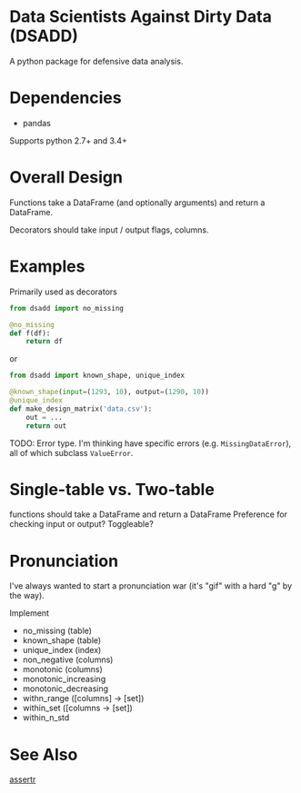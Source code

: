 Data Scientists Against Dirty Data (DSADD)
==========================================

A python package for defensive data analysis.

Dependencies
============

- pandas

Supports python 2.7+ and 3.4+

Overall Design
==============

Functions take a DataFrame (and optionally arguments) and return a DataFrame.

Decorators should take input / output flags, columns.

Examples
========

Primarily used as decorators

```python
from dsadd import no_missing

@no_missing
def f(df):
    return df
```

or

```python
from dsadd import known_shape, unique_index

@known_shape(input=(1293, 10), output=(1290, 10))
@unique_index
def make_design_matrix('data.csv'):
    out = ...
    return out
```

TODO: Error type. I'm thinking have specific errors (e.g. `MissingDataError`), all of which
subclass `ValueError`.

Single-table vs. Two-table
==========================

functions should take a DataFrame and return a DataFrame
Preference for checking input or output? Toggleable?

Pronunciation
=============

I've always wanted to start a pronunciation war (it's "gif" with a hard "g" by the way).


Implement

- no_missing (table)
- known_shape (table)
- unique_index (index)
- non_negative (columns)
- monotonic (columns)
- monotonic_increasing
- monotonic_decreasing
- withn_range ([columns] -> [set])
- within_set ([columns -> [set])
- within_n_std

See Also
========

[assertr](https://github.com/tonyfischetti/assertr)
